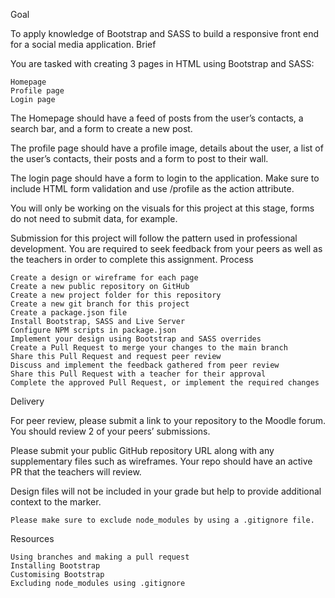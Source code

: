 Goal

To apply knowledge of Bootstrap and SASS to build a responsive front end for a social media application.
Brief

You are tasked with creating 3 pages in HTML using Bootstrap and SASS:

    Homepage
    Profile page
    Login page

The Homepage should have a feed of posts from the user’s contacts, a search bar, and a form to create a new post.

The profile page should have a profile image, details about the user, a list of the user’s contacts, their posts and a form to post to their wall.

The login page should have a form to login to the application. Make sure to include HTML form validation and use /profile as the action attribute.

You will only be working on the visuals for this project at this stage, forms do not need to submit data, for example.

Submission for this project will follow the pattern used in professional development. You are required to seek feedback from your peers as well as the teachers in order to complete this assignment.
Process

    Create a design or wireframe for each page
    Create a new public repository on GitHub
    Create a new project folder for this repository
    Create a new git branch for this project
    Create a package.json file
    Install Bootstrap, SASS and Live Server
    Configure NPM scripts in package.json
    Implement your design using Bootstrap and SASS overrides
    Create a Pull Request to merge your changes to the main branch
    Share this Pull Request and request peer review
    Discuss and implement the feedback gathered from peer review
    Share this Pull Request with a teacher for their approval
    Complete the approved Pull Request, or implement the required changes

Delivery

For peer review, please submit a link to your repository to the Moodle forum. You should review 2 of your peers’ submissions.

Please submit your public GitHub repository URL along with any supplementary files such as wireframes. Your repo should have an active PR that the teachers will review.

Design files will not be included in your grade but help to provide additional context to the marker.

    Please make sure to exclude node_modules by using a .gitignore file.

Resources

    Using branches and making a pull request
    Installing Bootstrap
    Customising Bootstrap
    Excluding node_modules using .gitignore
